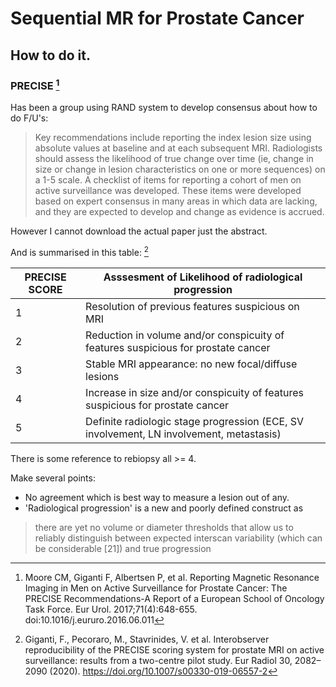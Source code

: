 # Sequential MR for Prostate Cancer
## How to do it.

### PRECISE [^Moore2017]
Has been a group using RAND system to develop consensus about how to do F/U's:
 > Key recommendations include reporting the index lesion size using absolute values at baseline and at each subsequent MRI. Radiologists should assess the likelihood of true change over time (ie, change in size or change in lesion characteristics on one or more sequences) on a 1-5 scale. A checklist of items for reporting a cohort of men on active surveillance was developed. These items were developed based on expert consensus in many areas in which data are lacking, and they are expected to develop and change as evidence is accrued.

However I cannot download the actual paper just the abstract.

 And is summarised in this table: [^Giganti2020]  

| PRECISE SCORE | Asssesment of Likelihood of radiological progression |
|---|----|
| 1 | Resolution of previous features suspicious on MRI |
| 2 | Reduction in volume and/or conspicuity of features suspicious for prostate cancer |
| 3 | Stable MRI appearance: no new focal/diffuse lesions |
| 4 | Increase in size and/or conspicuity of features suspicious for prostate cancer |
| 5 | Definite radiologic stage progression (ECE, SV involvement, LN involvement, metastasis) |

 There is some reference to rebiopsy all >= 4. 

 Make several points:  
 - No agreement which is best way to measure a lesion out of any.  
 - 'Radiological progression' is a new and poorly defined construct as  
  >  there are yet no volume or diameter thresholds that allow us to reliably distinguish between expected interscan variability (which can be considerable [21]) and true progression


[^Giganti2018]: Giganti  Francesco,Allen  Clare,Piper  Jonathan W.,Mirando  David,Stabile  Armando,Punwani  Shonit,Kirkham  Alex,Emberton  Mark,Moore  Caroline M., Sequential prostate MRI reporting in men on active surveillance: initial experience of a dedicated PRECISE software program, Magnetic Resonance Imaging, Volume 57, 2019, Pages 34-39, ISSN 0730-725X, http://dx.doi.org/10.1016/j.mri.2018.10.013.
(https://www.clinicalkey.com/#!/content/1-s2.0-S0730725X18303357)

[^Moore2017]: Moore CM, Giganti F, Albertsen P, et al. Reporting Magnetic Resonance Imaging in Men on Active Surveillance for Prostate Cancer: The PRECISE Recommendations-A Report of a European School of Oncology Task Force. Eur Urol. 2017;71(4):648-655. doi:10.1016/j.eururo.2016.06.011

[^Giganti2020]: Giganti, F., Pecoraro, M., Stavrinides, V. et al. Interobserver reproducibility of the PRECISE scoring system for prostate MRI on active surveillance: results from a two-centre pilot study. Eur Radiol 30, 2082–2090 (2020). https://doi.org/10.1007/s00330-019-06557-2
